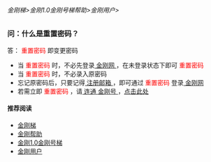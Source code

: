 ###### 金刚梯>金刚1.0金刚号梯帮助>金刚用户>
### 问：什么是重置密码？

答：<font color="Red"> 重置密码 </font>即变更密码
- 当<font color="Red"> 重置密码 </font>时，不必先登录[ 金刚网 ](https://github.com/a2zitpro/web/blob/master/kksitecn.md)，在未登录状态下即可<font color="Red"> 重置密码 </font>
- 当<font color="Red"> 重置密码 </font>时，不必录入原密码
- 忘记原密码后，只要记得[ 注册邮箱 ](https://github.com/a2zitpro/web/blob/master/注册邮箱)，即可通过<font color="Red"> 重置密码 </font>登录[ 金刚网 ](https://github.com/a2zitpro/web/blob/master/kksitecn.md)
- 若需立即<font color="Red"> 重置密码 </font>，请[ 连通 ](https://github.com/a2zitpro/web/blob/master/useofkkid.md)[ 金刚号 ](https://github.com/a2zitpro/web/blob/master/kkid.md)，[点击此处](https://www.atozitpro.net/zh/password-reset/)

#### 推荐阅读

- [金刚梯](https://github.com/a2zitpro/web/blob/master/dlb.md)
- [金刚帮助](https://github.com/a2zitpro/web/blob/master/list_helpkkvpn.md)
- [金刚1.0金刚号梯](https://github.com/a2zitpro/web/blob/master/list_helpkkvpn1.0.md)
- [金刚用户](https://github.com/a2zitpro/web/blob/master/list_kkuser.md)
